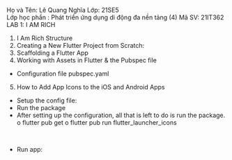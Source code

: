 Họ và Tên: Lê Quang Nghĩa
Lớp: 21SE5	
Lớp học phần : Phát triển ứng dụng di động đa nền tảng (4)
Mã SV: 21IT362
LAB 1: I AM RICH
1.	I Am Rich Structure
2.	Creating a New Flutter Project from Scratch: 
3.	Scaffolding a Flutter App
4. Working with Assets in Flutter & the Pubspec file
-	Configuration file pubspec.yaml
5. How to Add App Icons to the iOS and Android Apps
-	Setup the config file: 
-	Run the package 
-	After setting up the configuration, all that is left to do is run the package.
o	flutter pub get
o	flutter pub run flutter_launcher_icons
 


 
-	Run app: 

 



